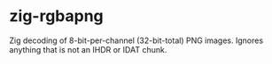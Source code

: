 # zig-rgbapng
Zig decoding of 8-bit-per-channel (32-bit-total) PNG images. Ignores anything that is not an IHDR or IDAT chunk.
